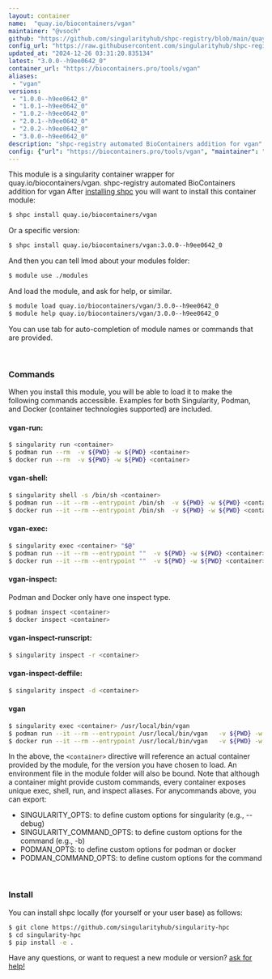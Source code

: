 ```yaml
---
layout: container
name:  "quay.io/biocontainers/vgan"
maintainer: "@vsoch"
github: "https://github.com/singularityhub/shpc-registry/blob/main/quay.io/biocontainers/vgan/container.yaml"
config_url: "https://raw.githubusercontent.com/singularityhub/shpc-registry/main/quay.io/biocontainers/vgan/container.yaml"
updated_at: "2024-12-26 03:31:20.835134"
latest: "3.0.0--h9ee0642_0"
container_url: "https://biocontainers.pro/tools/vgan"
aliases:
 - "vgan"
versions:
 - "1.0.0--h9ee0642_0"
 - "1.0.1--h9ee0642_0"
 - "1.0.2--h9ee0642_0"
 - "2.0.1--h9ee0642_0"
 - "2.0.2--h9ee0642_0"
 - "3.0.0--h9ee0642_0"
description: "shpc-registry automated BioContainers addition for vgan"
config: {"url": "https://biocontainers.pro/tools/vgan", "maintainer": "@vsoch", "description": "shpc-registry automated BioContainers addition for vgan", "latest": {"3.0.0--h9ee0642_0": "sha256:ecbc87aebf4a682e2d460d86257ace72c43f927348d47f4f0cd47d38d1b24442"}, "tags": {"1.0.0--h9ee0642_0": "sha256:f9dc8985ea433743023ff9499cd6c23e6cffdb1335b024d315bc47469f08926c", "1.0.1--h9ee0642_0": "sha256:4e2802be45a59eaf31150ba13684d4b22ff5b3bbd1e7dbe5a9d64a69a2a8cd6d", "1.0.2--h9ee0642_0": "sha256:eb80b09fec95b97b30171a45a9ff17eb2d685b3cbbad378633db71e8ca97cf3a", "2.0.1--h9ee0642_0": "sha256:02724db14d870213501beb1f22fe80a6ac6908a8b5351e74b3bfb5f00d17aaf7", "2.0.2--h9ee0642_0": "sha256:4496a781465a72815cc037179d6b25f6f6b263d4ba35120ad1ff0972e22b05ad", "3.0.0--h9ee0642_0": "sha256:ecbc87aebf4a682e2d460d86257ace72c43f927348d47f4f0cd47d38d1b24442"}, "docker": "quay.io/biocontainers/vgan", "aliases": {"vgan": "/usr/local/bin/vgan"}}
---
```


This module is a singularity container wrapper for quay.io/biocontainers/vgan.
shpc-registry automated BioContainers addition for vgan
After [installing shpc](#install) you will want to install this container module:


```bash
$ shpc install quay.io/biocontainers/vgan
```

Or a specific version:

```bash
$ shpc install quay.io/biocontainers/vgan:3.0.0--h9ee0642_0
```

And then you can tell lmod about your modules folder:

```bash
$ module use ./modules
```

And load the module, and ask for help, or similar.

```bash
$ module load quay.io/biocontainers/vgan/3.0.0--h9ee0642_0
$ module help quay.io/biocontainers/vgan/3.0.0--h9ee0642_0
```

You can use tab for auto-completion of module names or commands that are provided.

<br>

### Commands

When you install this module, you will be able to load it to make the following commands accessible.
Examples for both Singularity, Podman, and Docker (container technologies supported) are included.

#### vgan-run:

```bash
$ singularity run <container>
$ podman run --rm  -v ${PWD} -w ${PWD} <container>
$ docker run --rm  -v ${PWD} -w ${PWD} <container>
```

#### vgan-shell:

```bash
$ singularity shell -s /bin/sh <container>
$ podman run --it --rm --entrypoint /bin/sh  -v ${PWD} -w ${PWD} <container>
$ docker run --it --rm --entrypoint /bin/sh  -v ${PWD} -w ${PWD} <container>
```

#### vgan-exec:

```bash
$ singularity exec <container> "$@"
$ podman run --it --rm --entrypoint ""  -v ${PWD} -w ${PWD} <container> "$@"
$ docker run --it --rm --entrypoint ""  -v ${PWD} -w ${PWD} <container> "$@"
```

#### vgan-inspect:

Podman and Docker only have one inspect type.

```bash
$ podman inspect <container>
$ docker inspect <container>
```

#### vgan-inspect-runscript:

```bash
$ singularity inspect -r <container>
```

#### vgan-inspect-deffile:

```bash
$ singularity inspect -d <container>
```


#### vgan

```bash
$ singularity exec <container> /usr/local/bin/vgan
$ podman run --it --rm --entrypoint /usr/local/bin/vgan   -v ${PWD} -w ${PWD} <container> -c " $@"
$ docker run --it --rm --entrypoint /usr/local/bin/vgan   -v ${PWD} -w ${PWD} <container> -c " $@"
```



In the above, the `<container>` directive will reference an actual container provided
by the module, for the version you have chosen to load. An environment file in the
module folder will also be bound. Note that although a container
might provide custom commands, every container exposes unique exec, shell, run, and
inspect aliases. For anycommands above, you can export:

 - SINGULARITY_OPTS: to define custom options for singularity (e.g., --debug)
 - SINGULARITY_COMMAND_OPTS: to define custom options for the command (e.g., -b)
 - PODMAN_OPTS: to define custom options for podman or docker
 - PODMAN_COMMAND_OPTS: to define custom options for the command

<br>

### Install

You can install shpc locally (for yourself or your user base) as follows:

```bash
$ git clone https://github.com/singularityhub/singularity-hpc
$ cd singularity-hpc
$ pip install -e .
```

Have any questions, or want to request a new module or version? [ask for help!](https://github.com/singularityhub/singularity-hpc/issues)